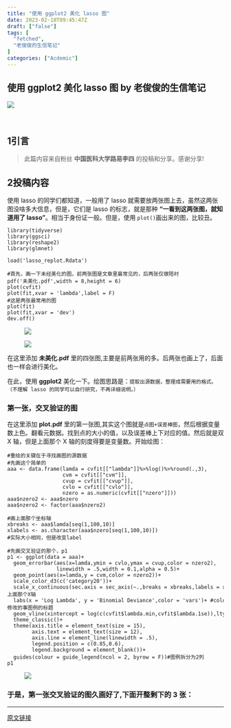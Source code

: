 ```yaml
---
title: "使用 ggplot2 美化 lasso 图"
date: 2023-02-10T09:45:47Z
draft: ["false"]
tags: [
  "fetched",
  "老俊俊的生信笔记"
]
categories: ["Acdemic"]
---
```

使用 ggplot2 美化 lasso 图 by 老俊俊的生信笔记
------
<div><section data-tool="mdnice编辑器" data-website="https://www.mdnice.com" data-mpa-powered-by="yiban.io"><section><mp-common-profile data-pluginname="mpprofile" data-weui-theme="light" data-id="MzkyMTI1MTYxNA==" data-headimg="http://mmbiz.qpic.cn/mmbiz_png/G5jjcE4usey42oX5qyLTVibLRO9dz8ic5G4TpEHQc9rICYlpS4MHg6Et8cgXrQDqibvibXombicTro8t9cekJRlDBcw/0?wx_fmt=png" data-nickname="老俊俊的生信笔记" data-alias="JunJunLab" data-signature="老俊俊的生信技能和知识分享,我不是巨人,但你可以站在我的肩膀上更进一步!" data-from="0" data-is_biz_ban="0"></mp-common-profile></section><section data-support="96编辑器" data-style-id="39798"><section data-width="100%"><img data-ratio="0.2" data-src="https://mmbiz.qpic.cn/mmbiz_gif/Ljib4So7yuWiaD31enw8xDOLVj1ZaVlkg4YESlMenlPAP4wGfmARZ1bkVYSLxYcEISlPGpZSWpoelbofkb9EZSuw/640?wx_fmt=gif" data-w="600" data-width="100%" src="https://mmbiz.qpic.cn/mmbiz_gif/Ljib4So7yuWiaD31enw8xDOLVj1ZaVlkg4YESlMenlPAP4wGfmARZ1bkVYSLxYcEISlPGpZSWpoelbofkb9EZSuw/640?wx_fmt=gif"></section></section><p><br></p><h2 data-tool="mdnice编辑器"><span><span>1</span></span><span>引言</span></h2><blockquote data-tool="mdnice编辑器"><p>此篇内容来自粉丝 <strong>中国医科大学路易李四</strong> 的投稿和分享。感谢分享!</p></blockquote><h2 data-tool="mdnice编辑器"><span><span>2</span></span><span>投稿内容</span></h2><p data-tool="mdnice编辑器">使用 lasso 的同学们都知道，一般用了 lasso 就需要放两张图上去，虽然这两张图没啥多大信息，但是，它们是 lasso 的标志，就是那种 <strong>“一看到这两张图，就知道用了 lasso”</strong>。相当于身份证一般。但是，使用 <code>plot()</code>画出来的图，比较丑。</p><pre data-tool="mdnice编辑器"><span></span><code><span>library</span>(tidyverse)<br><span>library</span>(ggsci)<br><span>library</span>(reshape2)<br><span>library</span>(glmnet)<br><br>load(<span>'lasso_replot.Rdata'</span>)<br><br><span>#首先，画一下未经美化的图，前两张图是文章里最常见的，后两张仅做陪衬</span><br>pdf(<span>'未美化.pdf'</span>,width = <span>8</span>,height = <span>6</span>)<br>plot(cvfit)<br>plot(fit,xvar = <span>'lambda'</span>,label = <span>F</span>)<br><span>#这是两张最常用的图</span><br>plot(fit)<br>plot(fit,xvar = <span>'dev'</span>)<br>dev.off()<br></code></pre><figure data-tool="mdnice编辑器"><img data-ratio="1.518987341772152" data-src="https://mmbiz.qpic.cn/mmbiz_png/G5jjcE4usewdhHIPKazxricz0HjJYRoIPvHB6kJQGtmlC9puj2VHVia6SWH17yJJkl0cPyqTfVjsNTUveJAtggBA/640?wx_fmt=png" data-type="png" data-w="474" src="https://mmbiz.qpic.cn/mmbiz_png/G5jjcE4usewdhHIPKazxricz0HjJYRoIPvHB6kJQGtmlC9puj2VHVia6SWH17yJJkl0cPyqTfVjsNTUveJAtggBA/640?wx_fmt=png"></figure><figure data-tool="mdnice编辑器"><img data-ratio="1.543103448275862" data-src="https://mmbiz.qpic.cn/mmbiz_png/G5jjcE4usewdhHIPKazxricz0HjJYRoIPbmOmMzrkDXGUyFiaKShO8l2J4rBYfaJkkwbL3tLA2icBW71LmOzd7UWg/640?wx_fmt=png" data-type="png" data-w="464" src="https://mmbiz.qpic.cn/mmbiz_png/G5jjcE4usewdhHIPKazxricz0HjJYRoIPbmOmMzrkDXGUyFiaKShO8l2J4rBYfaJkkwbL3tLA2icBW71LmOzd7UWg/640?wx_fmt=png"></figure><p data-tool="mdnice编辑器">在这里添加 <strong>未美化.pdf</strong> 里的四张图,主要是前两张用的多。后两张也画上了，后面也一样会进行美化。</p><p data-tool="mdnice编辑器">在此，使用 <strong>ggplot2</strong> 美化一下。绘图思路是：<code>提取出源数据，整理成需要用的格式。（不理解 lasso 的同学可以自行研究，不再详细说明。）</code></p><h3 data-tool="mdnice编辑器"><span></span><span>第一张，交叉验证的图</span><span></span></h3><p data-tool="mdnice编辑器">在这里添加 <strong>plot.pdf</strong> 里的第一张图,其实这个图就是<code>点图+误差棒图</code>，然后根据变量数上色。翻看元数据。找到点的大小的值，以及误差棒上下对应的值。然后就是双 X 轴，但是上面那个 X 轴的刻度得要是变量数。开始绘图：</p><pre data-tool="mdnice编辑器"><span></span><code><span>#重绘的关键在于寻找画图的源数据</span><br><span>#先画这个简单的</span><br>aaa &lt;- data.frame(lamda = cvfit[[<span>"lambda"</span>]]%&gt;%log()%&gt;%round(.,<span>3</span>),<br>                  cvm = cvfit[[<span>"cvm"</span>]],<br>                  cvup = cvfit[[<span>"cvup"</span>]],<br>                  cvlo = cvfit[[<span>"cvlo"</span>]],<br>                  nzero = as.numeric(cvfit[[<span>"nzero"</span>]]))<br>aaa$nzero2 &lt;- aaa$nzero<br>aaa$nzero2 &lt;- factor(aaa$nzero2)<br><br><span>#画上面那个坐标轴</span><br>xbreaks &lt;- aaa$lamda[seq(<span>1</span>,<span>100</span>,<span>10</span>)]<br>xlabels &lt;- as.character(aaa$nzero[seq(<span>1</span>,<span>100</span>,<span>10</span>)])<br><span>#实际大小相同，但是改变label</span><br><br><span>#先画交叉验证的那个，p1</span><br>p1 &lt;- ggplot(data = aaa)+<br>  geom_errorbar(aes(x=lamda,ymin = cvlo,ymax = cvup,color = nzero2),<br>                linewidth = <span>.5</span>,width = <span>0.1</span>,alpha = <span>0.5</span>)+<br>  geom_point(aes(x=lamda,y = cvm,color = nzero2))+<br>  scale_color_d3(c(<span>'category20'</span>))+<br>  scale_x_continuous(sec.axis = sec_axis(~.,breaks = xbreaks,labels = xlabels))+<span>#上面那个X轴</span><br>  labs(x = <span>'Log Lambda'</span>, y = <span>'Binomial Deviance'</span>,color = <span>'vars'</span>)+ <span>#color修改的事图例的标题</span><br>  geom_vline(xintercept = log(c(cvfit$lambda.min,cvfit$lambda.1se)),lty = <span>2</span>,col = <span>'grey50'</span>)+<br>  theme_classic()+<br>  theme(axis.title = element_text(size = <span>15</span>),<br>        axis.text = element_text(size = <span>12</span>),<br>        axis.line = element_line(linewidth = <span>.5</span>),<br>        legend.position = c(<span>0.85</span>,<span>0.6</span>),<br>        legend.background = element_blank())+<br>  guides(colour = guide_legend(ncol = <span>2</span>, byrow = <span>F</span>))<span>#图例拆分为2列</span><br>p1<br></code></pre><figure data-tool="mdnice编辑器"><img data-ratio="0.7348643006263048" data-src="https://mmbiz.qpic.cn/mmbiz_png/G5jjcE4usewdhHIPKazxricz0HjJYRoIPI4NyJGapOyJCZqC5zpfRsjSq4GHC6bmKE8DfyUmOAFc8NbhKbhTuIQ/640?wx_fmt=png" data-type="png" data-w="958" src="https://mmbiz.qpic.cn/mmbiz_png/G5jjcE4usewdhHIPKazxricz0HjJYRoIPI4NyJGapOyJCZqC5zpfRsjSq4GHC6bmKE8DfyUmOAFc8NbhKbhTuIQ/640?wx_fmt=png"></figure><h3 data-tool="mdnice编辑器"><span></span><span>于是，第一张交叉验证的图久画好了,下面开整剩下的 3 张：</span><span></span></h3><p><mp-pay-preview-filter></mp-pay-preview-filter></p></section></div>  
<hr>
<a href="https://mp.weixin.qq.com/s/KAZpk5XxT3IWiUYwkARsCA",target="_blank" rel="noopener noreferrer">原文链接</a>

